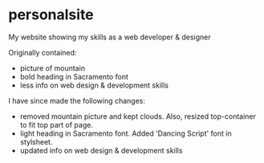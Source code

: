 # personalsite
My website showing my skills as a web developer &amp; designer

Originally contained:
- picture of mountain
- bold heading in Sacramento font
- less info on web design & development skills

I have since made the following changes:
- removed mountain picture and kept clouds. Also, resized top-container to fit top part of page.
- light heading in Sacramento font. Added 'Dancing Script' font in stylsheet.
- updated info on web design & development skills
